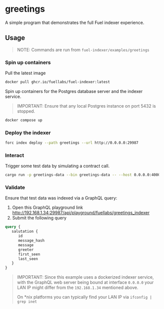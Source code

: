 # greetings

A simple program that demonstrates the full Fuel indexer experience.

## Usage

> NOTE: Commands are run from `fuel-indexer/examples/greetings`

### Spin up containers

Pull the latest image 

```bash
docker pull ghcr.io/fuellabs/fuel-indexer:latest
```

Spin up containers for the Postgres database server and the indexer service.

> IMPORTANT: Ensure that any local Postgres instance on port 5432 is stopped.

```bash
docker compose up
```

### Deploy the indexer

```bash
forc index deploy --path greetings --url http://0.0.0.0:29987
```

### Interact

Trigger some test data by simulating a contract call.

```bash
cargo run -p greetings-data --bin greetings-data -- --host 0.0.0.0:4000
```

### Validate

Ensure that test data was indexed via a GraphQL query:
  1. Open this GraphQL playground link http://192.168.1.34:29987/api/playground/fuellabs/greetings_indexer
  2. Submit the following query

```graphql
query {
   salutation {
      id
      message_hash
      message
      greeter
      first_seen
      last_seen
   }
}
```

> IMPORTANT: Since this example uses a dockerized indexer service, with the GraphQL
> web server being bound at interface `0.0.0.0` your LAN IP might differ from the
> `192.168.1.34` mentioned above.
>
> On *nix platforms you can typically find your LAN IP via `ifconfig | grep inet`
